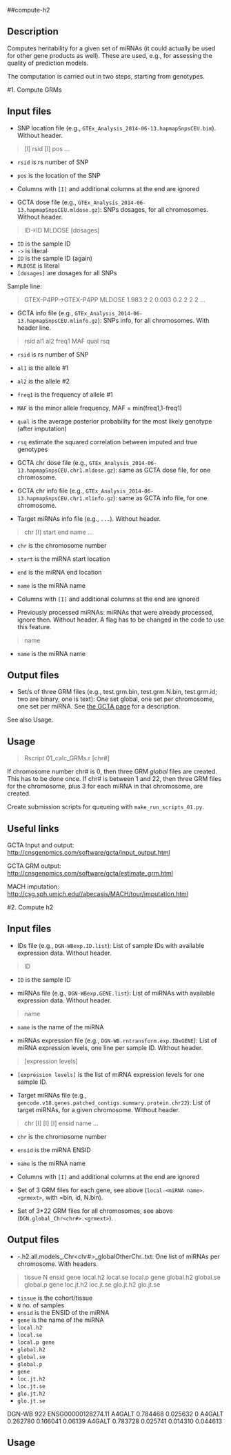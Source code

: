 ##compute-h2

## Description
Computes heritability for a given set of miRNAs (it could actually be used for other gene products as well).
These are used, e.g., for assessing the quality of prediction models.

The computation is carried out in two steps, starting from genotypes.

#1. Compute GRMs

## Input files

- SNP location file (e.g., `GTEx_Analysis_2014-06-13.hapmapSnpsCEU.bim`). Without header.
> [I]   rsid   [I]   pos   ...

  - `rsid` is rs number of SNP
  - `pos` is the location of the SNP
  - Columns with `[I]` and additional columns at the end are ignored

- GCTA dose file (e.g., `GTEx_Analysis_2014-06-13.hapmapSnpsCEU.mldose.gz`): SNPs dosages, for all chromosomes. Without header.
> ID->ID   MLDOSE   [dosages]

  - `ID` is the sample ID
  - `->` is literal
  - `ID` is the sample ID (again)
  - `MLDOSE` is literal
  - `[dosages]` are dosages for all SNPs

 Sample line:
  > GTEX-P4PP->GTEX-P4PP MLDOSE 1.983 2 2 0.003 0 2 2 2 2 ...

- GCTA info file (e.g., `GTEx_Analysis_2014-06-13.hapmapSnpsCEU.mlinfo.gz`): SNPs info, for all chromosomes. With header line.
> rsid   al1   al2   freq1   MAF   qual   rsq

  - `rsid` is rs number of SNP
  - `al1` is the allele #1
  - `al2` is the allele #2
  - `freq1` is the frequency of allele #1
  - `MAF` is the minor allele frequency, MAF = min(freq1,1-freq1)
  - `qual` is the average posterior probability for the most likely genotype (after imputation)
  - `rsq` estimate the squared correlation between imputed and true genotypes

- GCTA chr dose file (e.g., `GTEx_Analysis_2014-06-13.hapmapSnpsCEU.chr1.mldose.gz`): same as GCTA dose file, for one chromosome.

- GCTA chr info file (e.g., `GTEx_Analysis_2014-06-13.hapmapSnpsCEU.chr1.mlinfo.gz`): same as GCTA info file, for one chromosome.

- Target miRNAs info file (e.g., `...`). Without header.
> chr   [I]   start   end   name  ...

  - `chr` is the chromosome number
  - `start` is the miRNA start location
  - `end` is the miRNA end location
  - `name` is the miRNA name
  - Columns with `[I]` and additional columns at the end are ignored

- Previously processed miRNAs: miRNAs that were already processed, ignore then. Without header. A flag has to be changed in the code to use this feature.
> name
  - `name` is the miRNA name

## Output files

- Set/s of three GRM files (e.g., test.grm.bin, test.grm.N.bin, test.grm.id; two are binary, one is text): One set global, one set per chromosome, one set per miRNA.
See [the GCTA page](http://cnsgenomics.com/software/gcta/estimate_grm.html) for a description.

See also Usage.

## Usage
> Rscript 01_calc_GRMs.r [chr#]

If chromosome number chr# is 0, then three GRM *global* files are created. This has to be done once.
If chr# is between 1 and 22, then three GRM files for the chromosome, plus 3 for each miRNA in that chromosome, are created.

Create submission scripts for queueing with `make_run_scripts_01.py`.

## Useful links

GCTA Input and output: 
http://cnsgenomics.com/software/gcta/input_output.html

GCTA GRM output:
http://cnsgenomics.com/software/gcta/estimate_grm.html

MACH imputation:
http://csg.sph.umich.edu//abecasis/MACH/tour/imputation.html

#2. Compute h2

## Input files

- IDs file (e.g., `DGN-WBexp.ID.list`): List of sample IDs with available expression data. Without header.
> ID

  - `ID` is the sample ID

- miRNAs file (e.g., `DGN-WBexp.GENE.list`): List of miRNAs with available expression data. Without header.
> name

  - `name` is the name of the miRNA

- miRNAs expression file (e.g., `DGN-WB.rntransform.exp.IDxGENE`): List of miRNA expression levels, one line per sample ID. Without header.
> [expression levels]

  - `[expression levels]` is the list of miRNA expression levels for one sample ID.

- Target miRNAs file (e.g., `gencode.v18.genes.patched_contigs.summary.protein.chr22`): List of target miRNAs, for a given chromosome. Without header.
> chr   [I]   [I]   [I]   ensid   name  ...

  - `chr` is the chromosome number
  - `ensid` is the miRNA ENSID
  - `name` is the miRNA name
  - Columns with `[I]` and additional columns at the end are ignored

- Set of 3 GRM files for each gene, see above (`local-<miRNA name>.<grmext>`, with <grmext>=bin, id, N.bin).
  
- Set of 3*22 GRM files for all chromosomes, see above (`DGN.global_Chr<chr#>.<grmext>`).

## Output files

- <cohort>-<tissue>.h2.all.models_<threshold>.Chr<chr#>_globalOtherChr.<date>.txt: One list of miRNAs per chromosome. With headers.
> tissue  N       ensid   gene    local.h2        local.se        local.p gene    global.h2       global.se       global.p        gene    loc.jt.h2       loc.jt.se       glo.jt.h2       glo.jt.se

  - `tissue` is the cohort/tissue
  - `N` no. of samples
  - `ensid` is the ENSID of the miRNA
  - `gene` is the name of the miRNA
  - `local.h2` 
  - `local.se` 
  - `local.p gene` 
  - `global.h2` 
  - `global.se` 
  - `global.p` 
  - `gene` 
  - `loc.jt.h2` 
  - `loc.jt.se` 
  - `glo.jt.h2` 
  - `glo.jt.se` 
  
DGN-WB  922     ENSG00000128274.11      A4GALT  0.784468        0.025632        0       A4GALT  0.262780        0.166041        0.06139 A4GALT  0.783728        0.025741        0.014310        0.044613

## Usage
> 
